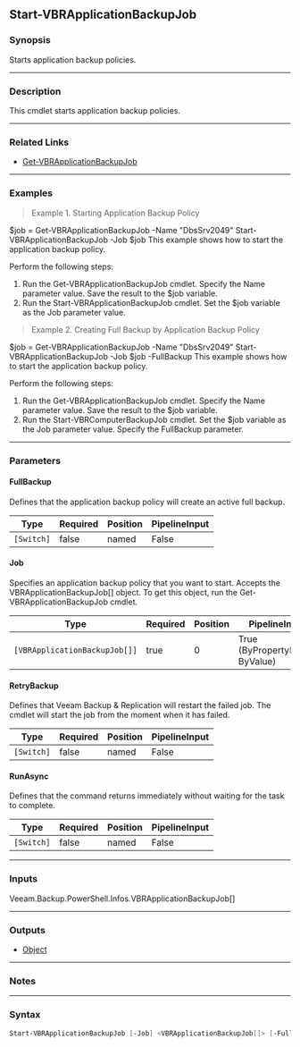 Start-VBRApplicationBackupJob
-----------------------------

### Synopsis
Starts application backup policies.

---

### Description

This cmdlet starts application backup policies.

---

### Related Links
* [Get-VBRApplicationBackupJob](Get-VBRApplicationBackupJob)

---

### Examples
> Example 1. Starting Application Backup Policy

$job = Get-VBRApplicationBackupJob -Name "DbsSrv2049"
Start-VBRApplicationBackupJob -Job $job
This example shows how to start the application backup policy.

Perform the following steps:
1. Run the Get-VBRApplicationBackupJob cmdlet. Specify the Name parameter value. Save the result to the $job variable.
2. Run the Start-VBRApplicationBackupJob cmdlet. Set the $job variable as the Job parameter value.
> Example 2. Creating Full Backup by Application Backup Policy

$job = Get-VBRApplicationBackupJob -Name "DbsSrv2049"
Start-VBRApplicationBackupJob -Job $job -FullBackup
This example shows how to start the application backup policy.

Perform the following steps:
1. Run the Get-VBRApplicationBackupJob cmdlet. Specify the Name parameter value. Save the result to the $job variable.
2. Run the Start-VBRComputerBackupJob cmdlet. Set the $job variable as the Job parameter value. Specify the FullBackup parameter.

---

### Parameters
#### **FullBackup**
Defines that the application backup policy will create an active full backup.

|Type      |Required|Position|PipelineInput|
|----------|--------|--------|-------------|
|`[Switch]`|false   |named   |False        |

#### **Job**
Specifies an application backup policy that you want to start. Accepts the VBRApplicationBackupJob[] object.  To get this object, run the Get-VBRApplicationBackupJob cmdlet.

|Type                         |Required|Position|PipelineInput                 |
|-----------------------------|--------|--------|------------------------------|
|`[VBRApplicationBackupJob[]]`|true    |0       |True (ByPropertyName, ByValue)|

#### **RetryBackup**
Defines that Veeam Backup & Replication will restart the failed job. The cmdlet will start the job from the moment when it has failed.

|Type      |Required|Position|PipelineInput|
|----------|--------|--------|-------------|
|`[Switch]`|false   |named   |False        |

#### **RunAsync**
Defines that the command returns immediately without waiting for the task to complete.

|Type      |Required|Position|PipelineInput|
|----------|--------|--------|-------------|
|`[Switch]`|false   |named   |False        |

---

### Inputs
Veeam.Backup.PowerShell.Infos.VBRApplicationBackupJob[]

---

### Outputs
* [Object](https://learn.microsoft.com/en-us/dotnet/api/System.Object)

---

### Notes

---

### Syntax
```PowerShell
Start-VBRApplicationBackupJob [-Job] <VBRApplicationBackupJob[]> [-FullBackup] [-RetryBackup] [-RunAsync] [<CommonParameters>]
```

